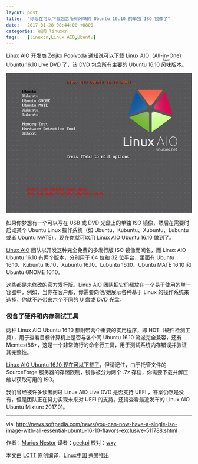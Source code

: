 ```yaml
---
layout: post
title:	"你现在可以下载包含所有风味的 Ubuntu 16.10 的单独 ISO 镜像了"
date:	2017-01-28 08:44:00 +0800 
categories:	新闻 linuxcn 
tags:	[linuxcn,Linux AIO,Ubuntu]
---
```



Linux AIO 开发商 Željko Popivoda 通知说可以下载 Linux AIO（All-in-One）Ubuntu 16.10 Live DVD 了，该 DVD 包含所有主要的 Ubuntu 16.10 <ruby> 风味 <rp>  （ </rp> <rt>  flavor </rt> <rp>  ） </rp></ruby>版本。


![](/Asserts/Images/album/201701/26/214614c8gowqtqcdymwhbc.jpg)


如果你梦想有一个可以写在 USB 或 DVD 光盘上的单独 ISO 镜像，然后在需要时启动某个 Ubuntu Linux 操作系统（如 Ubuntu、Kubuntu、Xubuntu、Lubuntu 或者 Ubuntu MATE），现在你就可以用 Linux AIO Ubuntu 16.10 做到了。


[Linux AIO](http://linuxaio.net/) 团队以开发这种完全免费的多发行版 ISO 镜像而闻名，而 Linux AIO Ubuntu 16.10 有两个版本，分别用于 64 位和 32 位平台，里面有 Ubuntu 16.10、Kubuntu 16.10、Xubuntu 16.10、Lubuntu 16.10、Ubuntu MATE 16.10 和 Ubuntu GNOME 16.10。


这些都是未修改的官方发行版。Linux AIO 团队把它们都放在一个易于使用的单一容器中，例如，当你在客户那，你需要向他/她展示各种基于 Linux 的操作系统来选择，你就不必带来六个不同的 U 盘或 DVD 光盘。


### 包含了硬件和内存测试工具


两种 Linux AIO Ubuntu 16.10 都附带两个重要的实用程序，即 HDT（硬件检测工具），用于查看目标计算机上是否与各个同 Ubuntu 16.10 流派完全兼容，还有 Memtest86+，这是一个非常流行的命令行工具，用于测试系统内存错误并验证其完整性。


[Linux AIO Ubuntu 16.10 现在可以下载了](http://linux.softpedia.com/get/Linux-Distributions/Ubuntu-AIO-DVD-103429.shtml)，但请记住，由于托管文件的 SourceForge 服务器的存储限制，镜像被分为两个 .7z 存档，你需要下载并解压缩以获取可用的 ISO。


我们曾经被许多读者问过 Linux AIO Live DVD 是否支持 UEFI ，答案仍然是没有，但是团队正在努力实现未来对 UEFI 的支持。还请查看最近发布的 Linux AIO Ubuntu Mixture 2017.01。




---


via: <http://news.softpedia.com/news/you-can-now-have-a-single-iso-image-with-all-essential-ubuntu-16-10-flavors-exclusive-511788.shtml>


作者：[Marius Nestor](http://news.softpedia.com/editors/browse/marius-nestor) 译者：[geekpi](https://github.com/geekpi) 校对：[wxy](https://github.com/wxy)


本文由 [LCTT](https://github.com/LCTT/TranslateProject) 原创编译，[Linux中国](https://linux.cn/) 荣誉推出
